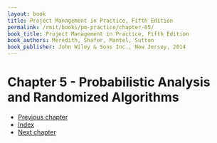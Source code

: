 ```yaml
---
layout: book
title: Project Management in Practice, Fifth Edition
permalink: /rmit/books/pm-practice/chapter-05/
book_title: Project Management in Practice, Fifth Edition
book_authors: Meredith, Shafer, Mantel, Sutton
book_publisher: John Wiley & Sons Inc., New Jersey, 2014
---
```


# Chapter 5 - Probabilistic Analysis and Randomized Algorithms



<nav class="nav-chapters">
    <ul>
        <li class="prev-chapter"><a href="../chapter-04/">Previous chapter</a></li>
        <li class="index"><a href="../index.html">Index</a></li>
        <li class="next-chapter"><a href="../chapter-13/">Next chapter</a></li>
    </ul>
</nav>
